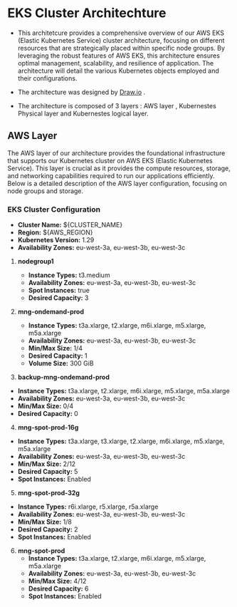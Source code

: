# EKS Cluster Architechture
- This architetcure provides a comprehensive overview of our AWS EKS (Elastic Kubernetes Service) cluster architecture, focusing on different resources that are strategically placed within specific node groups. By leveraging the robust features of AWS EKS, this architecture ensures optimal management, scalability, and resilience of application. The architecture  will detail the various Kubernetes objects employed and  their configurations.
  
- The architecture was designed by [Draw.io](https://app.diagrams.net/) .

- The architecture is composed of 3 layers : AWS layer , Kubernestes Physical layer and Kubernestes logical layer.

## AWS Layer
The AWS layer of our architecture provides the foundational infrastructure that supports our Kubernetes cluster on AWS EKS (Elastic Kubernetes Service). This layer is crucial as it provides the compute resources, storage, and networking capabilities required to run our applications efficiently. Below is a detailed description of the AWS layer configuration, focusing on node groups and storage.

### EKS Cluster Configuration

- **Cluster Name:** ${CLUSTER_NAME}
- **Region:** ${AWS_REGION}
- **Kubernetes Version:** 1.29
- **Availability Zones:** eu-west-3a, eu-west-3b, eu-west-3c

1. **nodegroup1**
   - **Instance Types:** t3.medium
   - **Availability Zones:** eu-west-3a, eu-west-3b, eu-west-3c
   - **Spot Instances:** true
   - **Desired Capacity:** 3
     
2. **mng-ondemand-prod**
   - **Instance Types:** t3a.xlarge, t2.xlarge, m6i.xlarge, m5.xlarge, m5a.xlarge
   - **Availability Zones:** eu-west-3a, eu-west-3b, eu-west-3c
   - **Min/Max Size:** 1/4
   - **Desired Capacity:** 1
   - **Volume Size:** 300 GiB


3. **backup-mng-ondemand-prod**
  - **Instance Types:** t3a.xlarge, t2.xlarge, m6i.xlarge, m5.xlarge, m5a.xlarge
  - **Availability Zones:** eu-west-3a, eu-west-3b, eu-west-3c
  - **Min/Max Size:** 0/4
  - **Desired Capacity:** 0


4. **mng-spot-prod-16g**
  - **Instance Types:** t3a.xlarge, t3.xlarge, t2.xlarge, m6i.xlarge, m5.xlarge, m5a.xlarge
  - **Availability Zones:** eu-west-3a, eu-west-3b, eu-west-3c
  - **Min/Max Size:** 2/12
  - **Desired Capacity:** 5
  - **Spot Instances:** Enabled

  5. **mng-spot-prod-32g**
  - **Instance Types:** r6i.xlarge, r5.xlarge, r5a.xlarge
  - **Availability Zones:** eu-west-3a, eu-west-3b, eu-west-3c
  - **Min/Max Size:** 1/8
  - **Desired Capacity:** 2
  - **Spot Instances:** Enabled

6. **mng-spot-prod**
   - **Instance Types:** t3a.xlarge, t2.xlarge, m6i.xlarge, m5.xlarge, m5a.xlarge
   - **Availability Zones:** eu-west-3a, eu-west-3b, eu-west-3c
   - **Min/Max Size:** 4/12
   - **Desired Capacity:** 6
   - **Spot Instances:** Enabled


